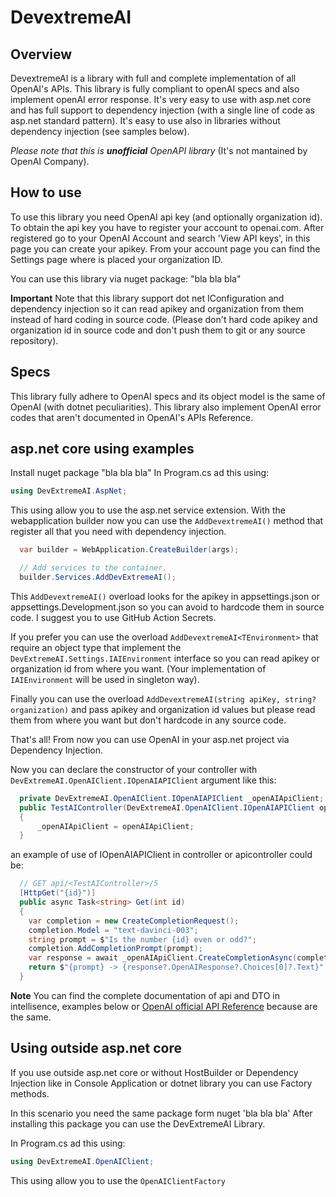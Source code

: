 # DevextremeAI

## Overview

DevextremeAI is a library with full and complete implementation of all OpenAI's APIs.
This library is fully compliant to openAI specs and also implement openAI error response.
It's very easy to use with asp.net core and has full support to dependency injection (with a single line of code as asp.net standard pattern).
It's easy to use also in libraries without dependency injection (see samples below).

*Please note that this is **unofficial** OpenAPI library* (It's not mantained by OpenAI Company).

## How to use

To use this library you need OpenAI api key (and optionally organization id).
To obtain the api key you have to register your account to openai.com.
After registered go to your OpenAI Account and search 'View API keys', in this page you can create your apikey.
From your account page you can find the Settings page where is placed your organization ID.

You can use this library via nuget package: "bla bla bla"

**Important**
Note that this library support dot net IConfiguration and dependency injection so it can read apikey and organization from them instead of hard coding in source code. (Please don't hard code apikey and organization id in source code and don't push them to git or any source repository).

## Specs

This library fully adhere to OpenAI specs and its object model is the same of OpenAI (with dotnet peculiarities).
This library also implement OpenAI error codes that aren't documented in OpenAI's APIs Reference.

## asp.net core using examples

Install nuget package "bla bla bla"
In Program.cs ad this using:

```csharp
using DevExtremeAI.AspNet;
```

This using allow you to use the asp.net service extension.
With the webapplication builder now you can use the `AddDevextremeAI()` method that register all that you need with dependency injection.

```csharp
  var builder = WebApplication.CreateBuilder(args);

  // Add services to the container.
  builder.Services.AddDevExtremeAI();
```

This `AddDevextremeAI()` overload looks for the apikey in appsettings.json or appsettings.Development.json so you can avoid to hardcode them in source code. I suggest you to use GitHub Action Secrets.

If you prefer you can use the overload `AddDevextremeAI<TEnvironment>` that require an object type that implement the `DevExtremeAI.Settings.IAIEnvironment` interface so you can read apikey or organization id from where you want. (Your implementation of `IAIEnvironment` will be used in singleton way).

Finally you can use the overload `AddDevextremeAI(string apiKey, string? organization)` and pass apikey and organization id values but please read them from where you want but don't hardcode in any source code.

That's all! From now you can use OpenAI in your asp.net project via Dependency Injection.

Now you can declare the constructor of your controller with `DevExtremeAI.OpenAIClient.IOpenAIAPIClient` argument like this:

```csharp
  private DevExtremeAI.OpenAIClient.IOpenAIAPIClient _openAIApiClient;
  public TestAIController(DevExtremeAI.OpenAIClient.IOpenAIAPIClient openAIApiClient)
  {
      _openAIApiClient = openAIApiClient;
  }
```

an example of use of IOpenAIAPIClient in controller or apicontroller could be:

```csharp
  // GET api/<TestAIController>/5
  [HttpGet("{id}")]
  public async Task<string> Get(int id)
  {
    var completion = new CreateCompletionRequest();
    completion.Model = "text-davinci-003";
    string prompt = $"Is the number {id} even or odd?";
    completion.AddCompletionPrompt(prompt);
    var response = await _openAIApiClient.CreateCompletionAsync(completion);
    return $"{prompt} -> {response?.OpenAIResponse?.Choices[0]?.Text}";
  }
```

**Note**
You can find the complete documentation of api and DTO in intellisence, examples below or [OpenAI official API Reference](https://platform.openai.com/docs/api-reference) because are the same.

## Using outside asp.net core

If you use outside asp.net core or without HostBuilder or Dependency Injection like in Console Application or dotnet library you can use Factory methods.

In this scenario you need the same package form nuget 'bla bla bla'
After installing this package you can use the DevExtremeAI Library.

In Program.cs ad this using:

```csharp
using DevExtremeAI.OpenAIClient;
```

This using allow you to use the `OpenAIClientFactory`


